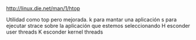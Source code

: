 http://linux.die.net/man/1/htop

Utilidad como top pero mejorada.
k para mantar una aplicación
s para ejecutar strace sobre la aplicación que estemos seleccionando
H esconder user threads
K esconder kernel threads
